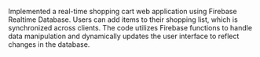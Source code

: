 Implemented a real-time shopping cart web application using Firebase Realtime Database. Users can add items to their shopping list, which is synchronized across clients. The code utilizes Firebase functions to handle data manipulation and dynamically updates the user interface to reflect changes in the database.
